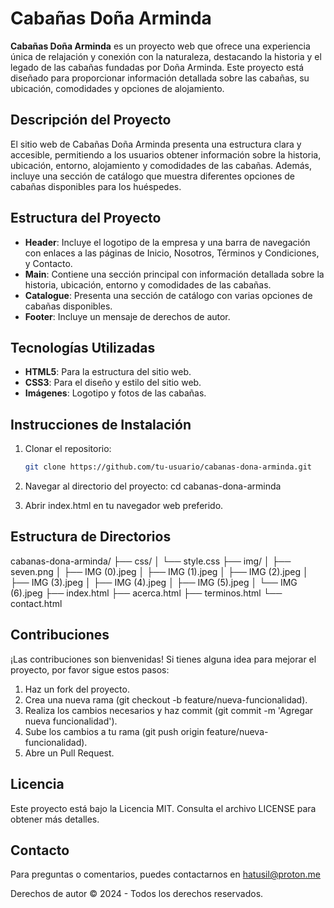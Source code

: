 # Cabañas Doña Arminda

**Cabañas Doña Arminda** es un proyecto web que ofrece una experiencia única de relajación y conexión con la naturaleza, destacando la historia y el legado de las cabañas fundadas por Doña Arminda. Este proyecto está diseñado para proporcionar información detallada sobre las cabañas, su ubicación, comodidades y opciones de alojamiento.

## Descripción del Proyecto

El sitio web de Cabañas Doña Arminda presenta una estructura clara y accesible, permitiendo a los usuarios obtener información sobre la historia, ubicación, entorno, alojamiento y comodidades de las cabañas. Además, incluye una sección de catálogo que muestra diferentes opciones de cabañas disponibles para los huéspedes.

## Estructura del Proyecto

- **Header**: Incluye el logotipo de la empresa y una barra de navegación con enlaces a las páginas de Inicio, Nosotros, Términos y Condiciones, y Contacto.
- **Main**: Contiene una sección principal con información detallada sobre la historia, ubicación, entorno y comodidades de las cabañas.
- **Catalogue**: Presenta una sección de catálogo con varias opciones de cabañas disponibles.
- **Footer**: Incluye un mensaje de derechos de autor.

## Tecnologías Utilizadas

- **HTML5**: Para la estructura del sitio web.
- **CSS3**: Para el diseño y estilo del sitio web.
- **Imágenes**: Logotipo y fotos de las cabañas.

## Instrucciones de Instalación

1. Clonar el repositorio:
   ```sh
   git clone https://github.com/tu-usuario/cabanas-dona-arminda.git

2. Navegar al directorio del proyecto:
   cd cabanas-dona-arminda

3. Abrir index.html en tu navegador web preferido.

## Estructura de Directorios

cabanas-dona-arminda/
├── css/
│   └── style.css
├── img/
│   ├── seven.png
│   ├── IMG (0).jpeg
│   ├── IMG (1).jpeg
│   ├── IMG (2).jpeg
│   ├── IMG (3).jpeg
│   ├── IMG (4).jpeg
│   ├── IMG (5).jpeg
│   └── IMG (6).jpeg
├── index.html
├── acerca.html
├── terminos.html
└── contact.html

## Contribuciones

¡Las contribuciones son bienvenidas! Si tienes alguna idea para mejorar el proyecto, por favor sigue estos pasos:

1. Haz un fork del proyecto.
2. Crea una nueva rama (git checkout -b feature/nueva-funcionalidad).
3. Realiza los cambios necesarios y haz commit (git commit -m 'Agregar nueva funcionalidad').
4. Sube los cambios a tu rama (git push origin feature/nueva-funcionalidad).
5. Abre un Pull Request.

## Licencia
Este proyecto está bajo la Licencia MIT. Consulta el archivo LICENSE para obtener más detalles.

## Contacto
Para preguntas o comentarios, puedes contactarnos en hatusil@proton.me

Derechos de autor © 2024 - Todos los derechos reservados.